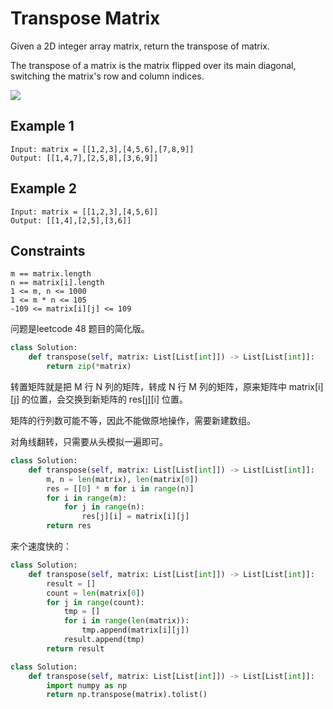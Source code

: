 # Transpose Matrix

Given a 2D integer array matrix, return the transpose of matrix.

The transpose of a matrix is the matrix flipped over its main diagonal, switching the matrix's row and column indices.

![](https://assets.leetcode.com/uploads/2021/02/10/hint_transpose.png)

## Example 1

```text
Input: matrix = [[1,2,3],[4,5,6],[7,8,9]]
Output: [[1,4,7],[2,5,8],[3,6,9]]
```

## Example 2

```text
Input: matrix = [[1,2,3],[4,5,6]]
Output: [[1,4],[2,5],[3,6]]
```

## Constraints

```text
m == matrix.length
n == matrix[i].length
1 <= m, n <= 1000
1 <= m * n <= 105
-109 <= matrix[i][j] <= 109
```

问题是leetcode 48 题目的简化版。

```python
class Solution:
    def transpose(self, matrix: List[List[int]]) -> List[List[int]]:
        return zip(*matrix)
```


转置矩阵就是把 M 行 N 列的矩阵，转成 N 行 M 列的矩阵，原来矩阵中 matrix[i][j] 的位置，会交换到新矩阵的 res[j][i] 位置。

矩阵的行列数可能不等，因此不能做原地操作，需要新建数组。

对角线翻转，只需要从头模拟一遍即可。

```python
class Solution:
    def transpose(self, matrix: List[List[int]]) -> List[List[int]]:
        m, n = len(matrix), len(matrix[0])
        res = [[0] * m for i in range(n)]
        for i in range(m):
            for j in range(n):
                res[j][i] = matrix[i][j]
        return res
```

来个速度快的：

```python
class Solution:
    def transpose(self, matrix: List[List[int]]) -> List[List[int]]:
        result = []
        count = len(matrix[0])
        for j in range(count):
            tmp = []
            for i in range(len(matrix)):
                tmp.append(matrix[i][j])
            result.append(tmp)
        return result
```

```python
class Solution:
    def transpose(self, matrix: List[List[int]]) -> List[List[int]]:
        import numpy as np
        return np.transpose(matrix).tolist()
```
